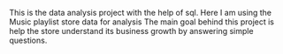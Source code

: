 This is the data analysis project with the help of sql.
Here I am using the Music playlist store data for analysis
The main goal behind this project is help the store understand its business growth by answering simple questions.
